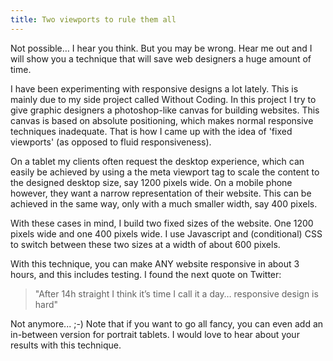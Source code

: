 ```yaml
---
title: Two viewports to rule them all
---
```



Not possible… I hear you think. But you may be wrong. Hear me out and I will show you a technique that will save web designers a&nbsp;huge amount of time.

I have been experimenting with responsive designs a lot lately. This is mainly due to my side project called Without Coding. In this project I try to give graphic designers a photoshop-like canvas for building websites. This canvas is based on absolute positioning, which makes normal responsive techniques inadequate. That is how I came up with the idea of 'fixed viewports' (as opposed to fluid responsiveness).

On a tablet my clients often request the desktop experience, which can easily be achieved by using a the meta viewport tag to scale the content to the designed desktop size, say 1200 pixels wide. On a mobile phone however, they want a narrow representation of their website. This can be achieved in the same way, only with a much smaller width, say 400 pixels.

With these cases in mind, I build two fixed sizes of the website. One 1200 pixels wide and one 400 pixels wide. I use Javascript and (conditional) CSS to switch between these two sizes at a width of about 600 pixels.&nbsp;

With this technique, you can make ANY website responsive in about 3 hours, and this includes testing. I found the next quote on Twitter:

> "After 14h straight I think it’s time I call it a day… responsive design is hard"

Not anymore... ;-) Note that if you want to go all fancy, you can even add an in-between version for portrait tablets. I would love to hear about your results with this technique.